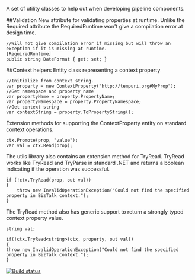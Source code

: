 A set of utility classes to help out when developing pipeline components.

##Validation
New attribute for validating properties at runtime. Unlike the Required attribute the RequiredRuntime won't give a compilation error at design time.

```
//Will not give compilation error if missing but will throw an exception if it is missing at runtime.
[RequiredRuntime]
public string DateFormat { get; set; }
```
##Context helpers
Entity class representing a context property

```
//Initialize from context string.
var property = new ContextProperty("http://tempuri.org#MyProp");
//Get namespace and property name
var propertyName = property.PropertyName;
var propertyNamespace = property.PropertyNamespace;
//Get context string
var contextString = property.ToPropertyString();
```

Extension methods for supporting the ContextProperty entity on standard context operations.

```
ctx.Promote(prop, "value");
var val = ctx.Read(prop);
```

The utils library also contains an extension method for TryRead. TryRead works like TryRead and TryParse in standard .NET and returns a boolean indicating if the operation was successful.

```
if (!ctx.TryRead(prop, out val))
{
	throw new InvalidOperationException("Could not find the specified property in BizTalk context.");
}
```

The TryRead method also has generic support to return a strongly typed context property value.

```
string val;

if(!ctx.TryRead<string>(ctx, property, out val))
{
throw new InvalidOperationException("Could not find the specified property in BizTalk context.");
}
```

[![Build status](https://ci.appveyor.com/api/projects/status/github/BizTalkComponents/Utils?branch=master)](https://ci.appveyor.com/api/projects/status/github/BizTalkComponents/Utilsy/branch/master)
